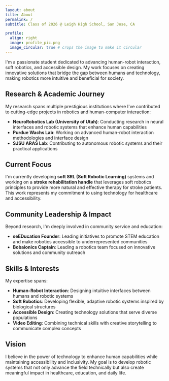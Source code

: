 ```yaml
---
layout: about
title: About
permalink: /
subtitle: Class of 2026 @ Leigh High School, San Jose, CA

profile:
  align: right
  image: profile_pic.png
  image_circular: true # crops the image to make it circular
---
```



I'm a passionate student dedicated to advancing human-robot interaction, soft robotics, and accessible design. My work focuses on creating innovative solutions that bridge the gap between humans and technology, making robotics more intuitive and beneficial for society.

## Research & Academic Journey

My research spans multiple prestigious institutions where I've contributed to cutting-edge projects in robotics and human-computer interaction:

- **NeuroRobotics Lab (University of Utah)**: Conducting research in neural interfaces and robotic systems that enhance human capabilities
- **Purdue Wachs Lab**: Working on advanced human-robot interaction methodologies and interface design
- **SJSU ARAS Lab**: Contributing to autonomous robotic systems and their practical applications

## Current Focus

I'm currently developing **soft SRL (Soft Robotic Learning)** systems and working on a **stroke rehabilitation handle** that leverages soft robotics principles to provide more natural and effective therapy for stroke patients. This work represents my commitment to using technology for healthcare and accessibility.

## Community Leadership & Impact

Beyond research, I'm deeply involved in community service and education:

- **seEDucation Founder**: Leading initiatives to promote STEM education and make robotics accessible to underrepresented communities
- **Bobaionics Captain**: Leading a robotics team focused on innovative solutions and community outreach

## Skills & Interests

My expertise spans:
- **Human-Robot Interaction**: Designing intuitive interfaces between humans and robotic systems
- **Soft Robotics**: Developing flexible, adaptive robotic systems inspired by biological structures
- **Accessible Design**: Creating technology solutions that serve diverse populations
- **Video Editing**: Combining technical skills with creative storytelling to communicate complex concepts

## Vision

I believe in the power of technology to enhance human capabilities while maintaining accessibility and inclusivity. My goal is to develop robotic systems that not only advance the field technically but also create meaningful impact in healthcare, education, and daily life.
